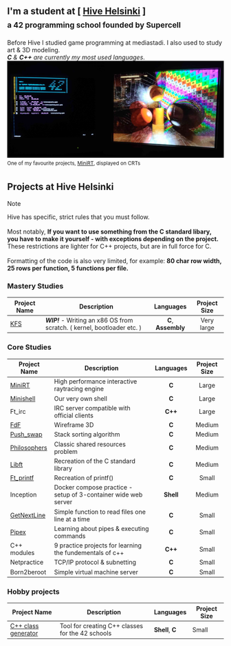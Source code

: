 ## I'm a student at [ [Hive Helsinki](https://www.hive.fi/) ] <br/> <sub> a 42 programming school founded by Supercell <sub/>

Before Hive I studied game programming at mediastadi. I also used to study art & 3D modeling.<br/>
***C*** *&* ***C++*** *are currently my most used languages*.<br/>
<img src="https://github.com/susikohmelo/susikohmelo/blob/main/crt_minirt.jpg"/> 
<sup> One of my favourite projects, [MiniRT](https://github.com/susikohmelo/minirt), displayed on CRTs <sup/>

## Projects at Hive Helsinki
>[!NOTE]
>Hive has specific, strict rules that you must follow.<br/><br/>
Most notably, **If you want to use something from the C standard libary, you have to make it yourself - with exceptions depending on the project.** These restrictions are lighter for C++ projects, but are in full force for C.<br><br>
Formatting of the code is also very limited, for example: **80 char row width, 25 rows per function, 5 functions per file.**

### Mastery Studies
| Project Name  | Description | Languages | Project Size |
| ---------- | -------------- |:---------:| :----------: |
| [KFS](https://github.com/susikohmelo/DOROS)            | ***WIP!*** - Writing an x86 OS from scratch. ( kernel, bootloader etc. ) | **C**, **Assembly** | Very large |

### Core Studies
| Project Name  | Description | Languages | Project Size |
| ---------- | -------------- |:---------:| :----------: |
| [MiniRT](https://github.com/susikohmelo/minirt)            | High performance interactive raytracing engine                            | **C** | Large  |
| [Minishell](https://github.com/susikohmelo/minishell)      | Our very own shell                                                        | **C** | Large  |
| Ft_irc                                                     | IRC server compatible with official clients                               |**C++**| Large  |
| [FdF](https://github.com/susikohmelo/FdF)                  | Wireframe 3D                                                              | **C** | Medium |
| [Push_swap](https://github.com/susikohmelo/push_swap)      | Stack sorting algorithm                                                   | **C** | Medium |
| [Philosophers](https://github.com/susikohmelo/philosophers)| Classic shared resources problem                                          | **C** | Medium |
| [Libft](https://github.com/susikohmelo/libft)              | Recreation of the C standard library                                      | **C** | Medium |
| [Ft_printf](https://github.com/susikohmelo/ft_printf)      | Recreation of printf()                                                    | **C** | Small |
| Inception                                                  | Docker compose practice - setup of 3-container wide web server          |**Shell**| Medium |
| [GetNextLine](https://github.com/susikohmelo/getnextline)  | Simple function to read files one line at a time                          | **C** | Small |
| [Pipex](https://github.com/susikohmelo/pipex)              | Learning about pipes & executing commands                                 | **C** | Small |
| C++ modules                                                | 9 practice projects for learning the fundementals of c++                  |**C++**| Small |
| Netpractice                                                | TCP/IP protocol & subnetting                                              | **C** | Small |
| Born2beroot                                                | Simple virtual machine server                                             | **C** | Small |

### Hobby projects
| Project Name  | Description | Languages | Project Size |
| ---------- | ------------- |-------------| --------- |
| [C++ class generator](https://github.com/susikohmelo/42_cpp_class_generator) | Tool for creating C++ classes for the 42 schools | **Shell**, **C** | Small  |
